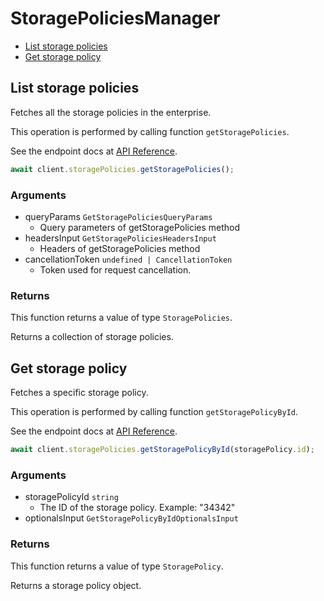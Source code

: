 # StoragePoliciesManager

- [List storage policies](#list-storage-policies)
- [Get storage policy](#get-storage-policy)

## List storage policies

Fetches all the storage policies in the enterprise.

This operation is performed by calling function `getStoragePolicies`.

See the endpoint docs at
[API Reference](https://developer.box.com/reference/get-storage-policies/).

<!-- sample get_storage_policies -->

```ts
await client.storagePolicies.getStoragePolicies();
```

### Arguments

- queryParams `GetStoragePoliciesQueryParams`
  - Query parameters of getStoragePolicies method
- headersInput `GetStoragePoliciesHeadersInput`
  - Headers of getStoragePolicies method
- cancellationToken `undefined | CancellationToken`
  - Token used for request cancellation.

### Returns

This function returns a value of type `StoragePolicies`.

Returns a collection of storage policies.

## Get storage policy

Fetches a specific storage policy.

This operation is performed by calling function `getStoragePolicyById`.

See the endpoint docs at
[API Reference](https://developer.box.com/reference/get-storage-policies-id/).

<!-- sample get_storage_policies_id -->

```ts
await client.storagePolicies.getStoragePolicyById(storagePolicy.id);
```

### Arguments

- storagePolicyId `string`
  - The ID of the storage policy. Example: "34342"
- optionalsInput `GetStoragePolicyByIdOptionalsInput`

### Returns

This function returns a value of type `StoragePolicy`.

Returns a storage policy object.
